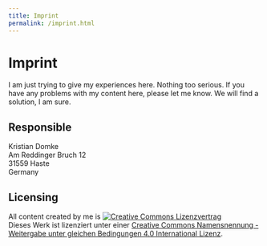 ```yaml
---
title: Imprint
permalink: /imprint.html
---
```

# Imprint

I am just trying to give my experiences here. Nothing too serious. If you have 
any problems with my content here, please let me know. We will find a solution, 
I am sure. 

## Responsible
Kristian Domke<br />
Am Reddinger Bruch 12 <br />
31559 Haste <br />
Germany

<a href="#" class="cryptedmail"
   data-name="kristian"
   data-domain="neither-nor"
   data-tld="net"
   onclick="window.location.href = 'mailto:' + this.dataset.name + '@' + this.dataset.domain + '.' + this.dataset.tld; return false;"></a>

## Licensing
All content created by me is <a rel="license" href="http://creativecommons.org/licenses/by-sa/4.0/"><img alt="Creative Commons Lizenzvertrag" style="border-width:0" src="https://i.creativecommons.org/l/by-sa/4.0/88x31.png" /></a><br />Dieses Werk ist lizenziert unter einer <a rel="license" href="http://creativecommons.org/licenses/by-sa/4.0/">Creative Commons Namensnennung - Weitergabe unter gleichen Bedingungen 4.0 International Lizenz</a>.
